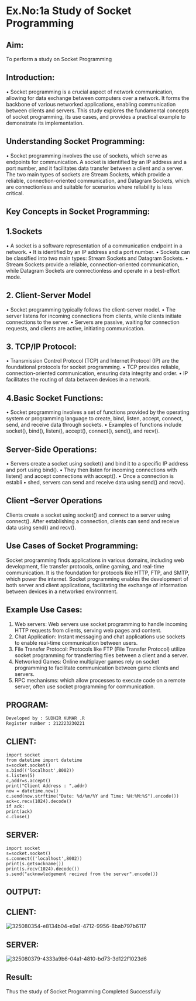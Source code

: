# Ex.No:1a  			Study of Socket Programming

## Aim: 
To perform a study on Socket Programming
## Introduction:
 •	Socket programming is a crucial aspect of network communication, allowing for data exchange between computers over a network. It forms the backbone of various networked applications, enabling communication between clients and servers. This study explores the fundamental concepts of socket programming, its use cases, and provides a practical example to demonstrate its implementation.
## Understanding Socket Programming:

•	Socket programming involves the use of sockets, which serve as endpoints for communication. A socket is identified by an IP address and a port number, and it facilitates data transfer between a client and a server. The two main types of sockets are Stream Sockets, which provide a reliable, connection-oriented communication, and Datagram Sockets, which are connectionless and suitable for scenarios where reliability is less critical.
## Key Concepts in Socket Programming:
## 1.Sockets
•	A socket is a software representation of a communication endpoint in a network.
•	It is identified by an IP address and a port number.
•	Sockets can be classified into two main types: Stream Sockets and Datagram Sockets.
•	Stream Sockets provide a reliable, connection-oriented communication, while Datagram Sockets are connectionless and operate in a best-effort mode.

## 2. Client-Server Model

•	Socket programming typically follows the client-server model.
•	The server listens for incoming connections from clients, while clients initiate connections to the server.
•	Servers are passive, waiting for connection requests, and clients are active, initiating communication.

## 3. TCP/IP Protocol:

•	Transmission Control Protocol (TCP) and Internet Protocol (IP) are the foundational protocols for socket programming.
•	TCP provides reliable, connection-oriented communication, ensuring data integrity and order.
•	IP facilitates the routing of data between devices in a network.

## 4.Basic Socket Functions:

•	Socket programming involves a set of functions provided by the operating system or programming language to create, bind, listen, accept, connect, send, and receive data through sockets.
•	Examples of functions include socket(), bind(), listen(), accept(), connect(), send(), and recv().

## Server-Side Operations:

•	Servers create a socket using socket() and bind it to a specific IP address and port using bind().
•	They then listen for incoming connections with listen() and accept connections with accept().
•	Once a connection is establi
•	shed, servers can send and receive data using send() and recv().

## Client –Server Operations

Clients create a socket using socket() and connect to a server using connect().
After establishing a connection, clients can send and receive data using send() and recv().

## Use Cases of Socket Programming:
Socket programming finds applications in various domains, including web development, file transfer protocols, online gaming, and real-time communication. It is the foundation for protocols like HTTP, FTP, and SMTP, which power the internet. Socket programming enables the development of both server and client applications, facilitating the exchange of information between devices in a networked environment.
## Example Use Cases:

1.	Web servers: Web servers use socket programming to handle incoming HTTP requests from clients, serving web pages and content.
2.	Chat Application: Instant messaging and chat applications use sockets to enable real-time communication between users.
3.	File Transfer Protocol: Protocols like FTP (File Transfer Protocol) utilize socket programming for transferring files between a client and a server.
4.	Networked Games: Online multiplayer games rely on socket programming to facilitate communication between game clients and servers.
5.	RPC mechanisms: which allow processes to execute code on a remote server, often use socket programming for communication.
## PROGRAM:
```
Developed by : SUDHIR KUMAR .R
Register number : 212223230221
```
## CLIENT:
```
import socket
from datetime import datetime
s=socket.socket()
s.bind(('localhost',8002))
s.listen(5)
c,addr=s.accept()
print("Client Address : ",addr)
now = datetime.now()
c.send(now.strftime("Date: %d/%m/%Y and Time: %H:%M:%S").encode())
ack=c.recv(1024).decode()
if ack:
print(ack)
c.close()
```
## SERVER:
```
import socket
s=socket.socket()
s.connect(('localhost',8002))
print(s.getsockname())
print(s.recv(1024).decode())
s.send("acknowledgement recived from the server".encode())
```

## OUTPUT:
## CLIENT:

![325080354-e8134b04-e9a1-4712-9956-8bab797b6117](https://github.com/Sudhirr5/SocketStudy/assets/139332214/ae4013ff-8f88-401b-a246-2276704ed52e)

## SERVER:

![325080379-4333a9b6-04a1-4810-bd73-3d122f1023d6](https://github.com/Sudhirr5/SocketStudy/assets/139332214/ed2a7637-d23c-4563-b391-cef90ae3cfbb)

## Result:
Thus the study of Socket Programming Completed Successfully
